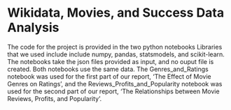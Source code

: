 # Wikidata, Movies, and Success Data Analysis
The code for the project is provided in the two python notebooks Libraries that we used include include numpy, pandas, statsmodels, and scikit-learn. The notebooks take the json files provided as input, and no ouput file is created. Both notebooks use the same data. The Genres_and_Ratings notebook was used for the first part of our report, ‘The Effect of Movie Genres on Ratings’, and the Reviews_Profits_and_Popularity notebook was used for the second part of our report, ‘The Relationships between Movie Reviews, Profits, and Popularity’.
